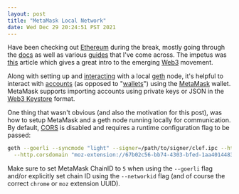 ```yaml
---
layout: post
title: "MetaMask Local Network"
date: Wed Dec 29 20:24:51 PST 2021
---
```


Have been checking out [Ethereum](https://ethereum.org) during the break, mostly
going through the [docs](https://ethereum.org/en/developers/docs/) as well as
various [guides](https://snakecharmers.ethereum.org/a-developers-guide-to-ethereum-pt-1/)
that I've come across. The impetus was [this](https://edgeandnode.com/blog/defining-the-web3-stack)
article which gives a great intro to the emerging [Web3](https://en.wikipedia.org/wiki/Web3)
movement.

Along with setting up and [interacting](https://geth.ethereum.org/docs/getting-started)
with a local [geth](https://geth.ethereum.org/) node, it's helpful to interact with
[accounts](https://ethereum.org/en/developers/docs/accounts/) (as opposed to
"[wallets](https://ethereum.org/en/wallets/)") using the [MetaMask](https://metamask.io/)
wallet. MetaMask supports importing accounts using private keys or JSON in the
[Web3 Keystore](https://github.com/ethereum/wiki/wiki/Web3-Secret-Storage-Definition)
format.

One thing that wasn't obvious (and also the motivation for this post), was how to setup
MetaMask and a geth node running locally for communication. By default,
[CORS](https://en.wikipedia.org/wiki/Cross-origin_resource_sharing) is disabled
and requires a runtime configuration flag to be passed:

```bash
geth --goerli --syncmode "light" --signer=/path/to/signer/clef.ipc --http \
  --http.corsdomain "moz-extension://67b02c56-bb74-4303-bfed-1aa4014483f1"
```

Make sure to set MetaMask ChainID to `5` when using the `--goerli` flag and/or
explicitly set chain ID using the `--networkid` flag (and of course the correct
`chrome` or `moz` extension UUID).
